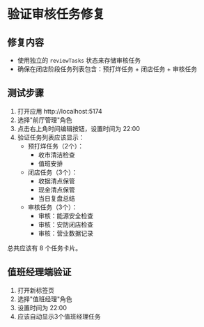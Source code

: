 # 验证审核任务修复

## 修复内容
- 使用独立的 `reviewTasks` 状态来存储审核任务
- 确保在闭店阶段任务列表包含：预打烊任务 + 闭店任务 + 审核任务

## 测试步骤

1. 打开应用 http://localhost:5174
2. 选择"前厅管理"角色
3. 点击右上角时间编辑按钮，设置时间为 22:00
4. 验证任务列表应该显示：
   - 预打烊任务（2个）：
     - 收市清洁检查
     - 值班安排
   - 闭店任务（3个）：
     - 收据清点保管
     - 现金清点保管
     - 当日复盘总结
   - 审核任务（3个）：
     - 审核：能源安全检查
     - 审核：安防闭店检查
     - 审核：营业数据记录
   
总共应该有 8 个任务卡片。

## 值班经理端验证
1. 打开新标签页
2. 选择"值班经理"角色
3. 设置时间为 22:00
4. 应该自动显示3个值班经理任务